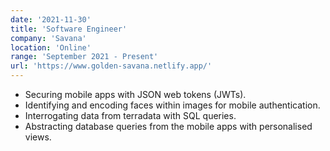 ```yaml
---
date: '2021-11-30'
title: 'Software Engineer'
company: 'Savana'
location: 'Online'
range: 'September 2021 - Present'
url: 'https://www.golden-savana.netlify.app/'
---
```


- Securing mobile apps with JSON web tokens (JWTs).
- Identifying and encoding faces within images for mobile authentication.
- Interrogating data from terradata with SQL queries.
- Abstracting database queries from the mobile apps with personalised views.
